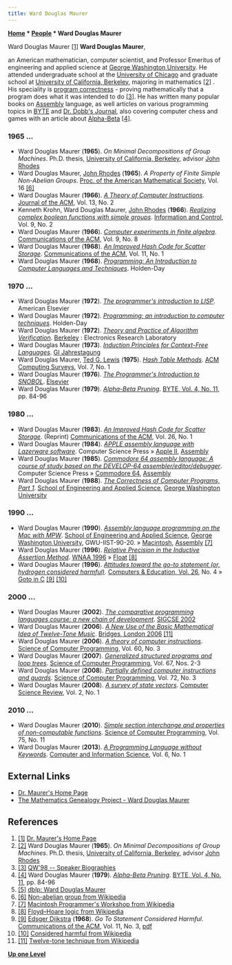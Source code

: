 ```yaml
---
title: Ward Douglas Maurer
---
```

**[Home](Home "Home") \* [People](People "People") \* Ward Douglas Maurer**



 [](File:WDouglasMaurer.jpg) Ward Douglas Maurer <a id="cite-note-1" href="#cite-ref-1">[1]</a> 
**Ward Douglas Maurer**,  

an American mathematician, computer scientist, and Professor Emeritus of engineering and applied science at [George Washington University](https://en.wikipedia.org/wiki/George_Washington_University). 
He attended undergraduate school at the [University of Chicago](https://en.wikipedia.org/wiki/University_of_Chicago) and graduate school at [University of California, Berkeley](University_of_California,_Berkeley "University of California, Berkeley"), 
majoring in mathematics <a id="cite-note-2" href="#cite-ref-2">[2]</a> . 
His speciality is [program correctness](https://en.wikipedia.org/wiki/Correctness_%28computer_science%29) - proving mathematically that a program does what it was intended to do <a id="cite-note-3" href="#cite-ref-3">[3]</a>. 
He has written many popular books on [Assembly](Assembly "Assembly") language, as well articles on various programming topics in [BYTE](Byte_Magazine "Byte Magazine") and [Dr. Dobb's Journal](https://en.wikipedia.org/wiki/Dr._Dobb%27s_Journal), also covering computer chess and games with an article about [Alpha-Beta](Alpha-Beta "Alpha-Beta")
<a id="cite-note-4" href="#cite-ref-4">[4]</a>. 



### 1965 ...


* Ward Douglas Maurer (**1965**). *On Minimal Decompositions of Group Machines*. Ph.D. thesis, [University of California, Berkeley](University_of_California,_Berkeley "University of California, Berkeley"), advisor [John Rhodes](Mathematician#JRhodes "Mathematician")
* Ward Douglas Maurer, [John Rhodes](Mathematician#JRhodes "Mathematician") (**1965**). *A Property of Finite Simple Non-Abelian Groups*. [Proc. of the American Mathematical Society](https://en.wikipedia.org/wiki/Proceedings_of_the_American_Mathematical_Society), Vol. 16 <a id="cite-note-6" href="#cite-ref-6">[6]</a>
* Ward Douglas Maurer (**1966**). *[A Theory of Computer Instructions](https://dl.acm.org/doi/10.1145/321328.321334)*. [Journal of the ACM](ACM#Journal "ACM"), Vol. 13, No. 2
* Kenneth Krohn, Ward Douglas Maurer, [John Rhodes](Mathematician#JRhodes "Mathematician") (**1966**). *[Realizing complex boolean functions with simple groups](https://www.sciencedirect.com/science/article/pii/S0019995866902294)*. [Information and Control](https://en.wikipedia.org/wiki/Information_and_Computation), Vol. 9, No. 2
* Ward Douglas Maurer (**1966**). *[Computer experiments in finite algebra](https://dl.acm.org/doi/10.1145/365758.365783)*. [Communications of the ACM](ACM#Communications "ACM"), Vol. 9, No. 8
* Ward Douglas Maurer (**1968**). *[An Improved Hash Code for Scatter Storage](https://dl.acm.org/doi/10.1145/357980.357995)*. [Communications of the ACM](ACM#Communications "ACM"), Vol. 11, No. 1
* Ward Douglas Maurer (**1968**). *[Programming: An Introduction to Computer Languages and Techniques](https://www.amazon.com/Programming-Introduction-Computer-Languages-Techniques/dp/B001K6JH48)*. Holden-Day


### 1970 ...


* Ward Douglas Maurer (**1972**). *[The programmer's introduction to LISP](https://www.amazon.com/programmers-introduction-LISP-Computer-monographs/dp/0444195726)*. American Elsevier
* Ward Douglas Maurer (**1972**). *[Programming; an introduction to computer techniques](https://www.amazon.com/Programming-introduction-techniques-Holden-Day-information/dp/0816254532/ref=la_B001HPN2O8_1_5?s=books&ie=UTF8&qid=1410953624&sr=1-5)*. Holden-Day
* Ward Douglas Maurer (**1972**). *[Theory and Practice of Algorithm Verification](https://www.worldcat.org/title/theory-and-practice-of-algorithm-verification/oclc/10592371)*. [Berkeley](University_of_California,_Berkeley "University of California, Berkeley") : Electronics Research Laboratory
* Ward Douglas Maurer (**1973**). *[Induction Principles for Context-Free Languages](https://dl.acm.org/doi/10.5555/647563.760501)*. [GI Jahrestagung](https://dblp.uni-trier.de/db/conf/gi/gi73.html#Maurer73)
* Ward Douglas Maurer, [Ted G. Lewis](https://dblp.uni-trier.de/pid/06/346.html) (**1975**). *[Hash Table Methods](https://dl.acm.org/doi/10.1145/356643.356645)*. [ACM Computing Surveys](ACM#Surveys "ACM"), Vol. 7, No. 1
* Ward Douglas Maurer (**1976**). *[The Programmer's Introduction to SNOBOL](https://www.amazon.com/Programmers-Introduction-Programming-Languages-Elsevier/dp/0444001727/ref=la_B001HPN2O8_1_4?s=books&ie=UTF8&qid=1410953624&sr=1-4)*. [Elsevier](https://en.wikipedia.org/wiki/Elsevier)
* Ward Douglas Maurer (**1979**). *[Alpha-Beta Pruning](https://archive.org/details/byte-magazine-1979-11/page/n85/mode/2up?view=theater)*. [BYTE, Vol. 4, No. 11](Byte_Magazine#BYTE411 "Byte Magazine"), pp. 84-96


### 1980 ...


* Ward Douglas Maurer (**1983**). *[An Improved Hash Code for Scatter Storage](https://dl.acm.org/doi/10.1145/357980.357995)*. (Reprint) [Communications of the ACM](ACM#Communications "ACM"), Vol. 26, No. 1
* Ward Douglas Maurer (**1984**). *[APPLE assembly language with Lazerware software](https://www.amazon.com/APPLE-assembly-language-Lazerware-software/dp/091489482X/ref=la_B001HPN2O8_1_2?s=books&ie=UTF8&qid=1410953624&sr=1-2)*. Computer Science Press » [Apple II](Apple_II "Apple II"), [Assembly](Assembly "Assembly")
* Ward Douglas Maurer (**1985**). *[Commodore 64 assembly language: A course of study based on the DEVELOP-64 assembler/editor/debugger](https://www.amazon.com/Commodore-assembly-language-DEVELOP-64-assembler/dp/0881750409/ref=la_B001HPN2O8_1_3?s=books&ie=UTF8&qid=1410953624&sr=1-3)*. Computer Science Press » [Commodore 64](Commodore_64 "Commodore 64"), [Assembly](Assembly "Assembly")
* Ward Douglas Maurer (**1988**). *[The Correctness of Computer Programs, Part 1](https://books.google.com/books/about/The_Correctness_of_Computer_Programs.html?id=5owsHAAACAAJ&redir_esc=y&hl=en)*. [School of Engineering and Applied Science](https://en.wikipedia.org/wiki/George_Washington_University_School_of_Engineering_and_Applied_Science), [George Washington University](https://en.wikipedia.org/wiki/George_Washington_University)


### 1990 ...


* Ward Douglas Maurer (**1990**). *[Assembly language programming on the Mac with MPW](https://www.worldcat.org/title/assembly-language-programming-on-the-mac-with-mpw-second-draft/oclc/22190641)*. [School of Engineering and Applied Science](https://en.wikipedia.org/wiki/George_Washington_University_School_of_Engineering_and_Applied_Science), [George Washington University](https://en.wikipedia.org/wiki/George_Washington_University), GWU-IIST-90-20. » [Macintosh](Macintosh "Macintosh"), [Assembly](Assembly "Assembly") <a id="cite-note-7" href="#cite-ref-7">[7]</a>
* Ward Douglas Maurer (**1996**). *[Relative Precision in the Inductive Assertion Method](https://www.researchgate.net/publication/221014653_Relative_Precision_in_the_Inductive_Assertion_Method)*. [WNAA 1996](https://dblp.uni-trier.de/db/conf/naa/wnaa1996.html#Maurer96) » [Float](Float "Float") <a id="cite-note-8" href="#cite-ref-8">[8]</a>
* Ward Douglas Maurer (**1996**). *[Attitudes toward the go-to statement (or, hydrogen considered harmful)](https://www.sciencedirect.com/science/article/abs/pii/0360131595000917)*. [Computers & Education, Vol. 26](https://dblp.uni-trier.de/db/journals/ce/ce26.html#Maurer96), No. 4 » [Goto in C](C#Goto "C") <a id="cite-note-9" href="#cite-ref-9">[9]</a> <a id="cite-note-10" href="#cite-ref-10">[10]</a>


### 2000 ...


* Ward Douglas Maurer (**2002**). *[The comparative programming languages course: a new chain of development](https://dl.acm.org/doi/10.1145/563517.563472)*. [SIGCSE 2002](https://dblp.uni-trier.de/db/conf/sigcse/sigcse2002.html#Maurer02)
* Ward Douglas Maurer (**2006**). *[A New Use of the Basic Mathematical Idea of Twelve-Tone Music](http://archive.bridgesmathart.org/2006/bridges2006-135.html)*. [Bridges, London 2006](http://archive.bridgesmathart.org/2006/index.html) <a id="cite-note-11" href="#cite-ref-11">[11]</a>
* Ward Douglas Maurer (**2006**). *[A theory of computer instructions](https://www.sciencedirect.com/science/article/pii/S0167642305001140)*. [Science of Computer Programming](https://www.journals.elsevier.com/science-of-computer-programming/), Vol. 60, No. 3
* Ward Douglas Maurer (**2007**). *[Generalized structured programs and loop trees](https://www.sciencedirect.com/science/article/pii/S0167642307000597)*. [Science of Computer Programming](https://www.journals.elsevier.com/science-of-computer-programming/), Vol. 67, Nos. 2-3
* Ward Douglas Maurer (**2008**). *[Partially defined computer instructions and guards](https://www.sciencedirect.com/science/article/pii/S0167642308000622)*. [Science of Computer Programming](https://www.journals.elsevier.com/science-of-computer-programming/), Vol. 72, No. 3
* Ward Douglas Maurer (**2008**). *[A survey of state vectors](https://www.sciencedirect.com/science/article/abs/pii/S1574013708000051)*. [Computer Science Review](https://www.journals.elsevier.com/computer-science-review/), Vol. 2, No. 1


### 2010 ...


* Ward Douglas Maurer (**2010**). *[Simple section interchange and properties of non-computable functions](https://www.sciencedirect.com/science/article/pii/S0167642310000833)*. [Science of Computer Programming](https://www.journals.elsevier.com/science-of-computer-programming/), Vol. 75, No. 11
* Ward Douglas Maurer (**2013**). *[A Programming Language without Keywords](http://www.ccsenet.org/journal/index.php/cis/article/view/23904)*. [Computer and Information Science](https://www.journals.elsevier.com/computer-science-review/), Vol. 6, No. 1


## External Links


* [Dr. Maurer's Home Page](https://www2.seas.gwu.edu/~maurer/)
* [The Mathematics Genealogy Project - Ward Douglas Maurer](https://www.mathgenealogy.org/id.php?id=32398)


## References


1. <a id="cite-ref-1" href="#cite-note-1">[1]</a> [Dr. Maurer's Home Page](https://www2.seas.gwu.edu/~maurer/)
2. <a id="cite-ref-2" href="#cite-note-2">[2]</a> Ward Douglas Maurer (**1965**). *On Minimal Decompositions of Group Machines*. Ph.D. thesis, [University of California, Berkeley](University_of_California,_Berkeley "University of California, Berkeley"), advisor [John Rhodes](Mathematician#JRhodes "Mathematician")
3. <a id="cite-ref-3" href="#cite-note-3">[3]</a> [QW'98 -- Speaker Biographies](http://www.qualityweek.com/QW98/qw98.bios.html)
4. <a id="cite-ref-4" href="#cite-note-4">[4]</a> Ward Douglas Maurer (**1979**). *[Alpha-Beta Pruning](https://archive.org/stream/byte-magazine-1979-11/1979_11_BYTE_04-11_Fun_and_Games#page/n85/mode/2up)*. [BYTE, Vol. 4, No. 11](Byte_Magazine#BYTE411 "Byte Magazine"), pp. 84-96
5. <a id="cite-ref-5" href="#cite-note-5">[5]</a> [dblp: Ward Douglas Maurer](https://dblp.uni-trier.de/pid/m/WDMaurer.html)
6. <a id="cite-ref-6" href="#cite-note-6">[6]</a> [Non-abelian group from Wikipedia](https://en.wikipedia.org/wiki/Non-abelian_group)
7. <a id="cite-ref-7" href="#cite-note-7">[7]</a> [Macintosh Programmer's Workshop from Wikipedia](https://en.wikipedia.org/wiki/Macintosh_Programmer%27s_Workshop)
8. <a id="cite-ref-8" href="#cite-note-8">[8]</a> [Floyd–Hoare logic from Wikipedia](https://en.wikipedia.org/wiki/Hoare_logic)
9. <a id="cite-ref-9" href="#cite-note-9">[9]</a> [Edsger Dijkstra](https://en.wikipedia.org/wiki/Edsger_Dijkstra) (**1968**). *Go To Statement Considered Harmful*. [Communications of the ACM](ACM#Communications "ACM"), Vol. 11, No. 3, [pdf](https://www.cs.utexas.edu/users/EWD/ewd02xx/EWD215.PDF)
10. <a id="cite-ref-10" href="#cite-note-10">[10]</a> [Considered harmful from Wikipedia](https://en.wikipedia.org/wiki/Considered_harmful)
11. <a id="cite-ref-11" href="#cite-note-11">[11]</a> [Twelve-tone technique from Wikipedia](https://en.wikipedia.org/wiki/Twelve-tone_technique)

**[Up one Level](People "People")**







 
